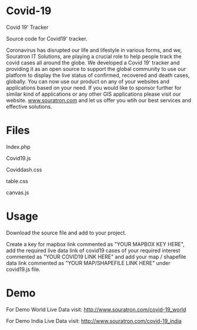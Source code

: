 # Covid-19

Covid 19' Tracker

Source code for Covid19' tracker.

Coronavirus has disrupted our life and lifestyle in various forms, and we, Souratron IT Solutions, are playing a crucial role to help people track the covid cases all around the globe. 
We developed a Covid 19' tracker and providing it as an open source to support the global community to use our platform to display the live status of confirmed, recovered and death cases, globally. You can now use our product on any of your websites and applications based on your need. If you would like to sponsor further for similar kind of applications or any other GIS applications please visit our website.
 www.souratron.com and let us offer you wtih our best services and effective solutions. 

# Files
Index.php

Covid19.js

Coviddash.css

table.css

canvas.js

# Usage
Download the source file and add to your project. 

Create a key for mapbox link commented as "YOUR MAPBOX KEY HERE", add the required live data link of covid19 cases of your required interest commented as "YOUR COVID19 LINK HERE" and add your map / shapefile data link commented as "YOUR MAP/SHAPEFILE LINK HERE" under covid19.js file. 


# Demo
For Demo World Live Data visit: http://www.souratron.com/covid-19_world

For Demo India Live Data visit: http://www.souratron.com/covid-19_india
